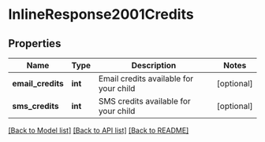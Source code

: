 # InlineResponse2001Credits

## Properties
Name | Type | Description | Notes
------------ | ------------- | ------------- | -------------
**email_credits** | **int** | Email credits available for your child | [optional] 
**sms_credits** | **int** | SMS credits available for your child | [optional] 

[[Back to Model list]](../README.md#documentation-for-models) [[Back to API list]](../README.md#documentation-for-api-endpoints) [[Back to README]](../README.md)


